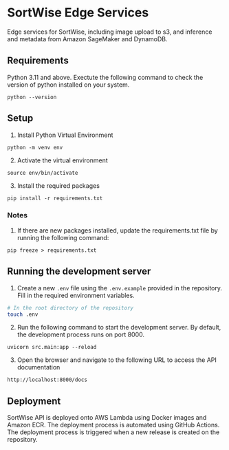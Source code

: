 # SortWise Edge Services

Edge services for SortWise, including image upload to s3, and inference and metadata from Amazon SageMaker and DynamoDB.

## Requirements

Python 3.11 and above. Exectute the following command to check the version of python installed on your system.

```
python --version
```

## Setup

1. Install Python Virtual Environment

```
python -m venv env
```

2. Activate the virtual environment

```
source env/bin/activate
```

3. Install the required packages

```
pip install -r requirements.txt
```

### Notes

1. If there are new packages installed, update the requirements.txt file by running the following command:

```
pip freeze > requirements.txt
```

## Running the development server

1. Create a new `.env` file using the `.env.example` provided in the repository. Fill in the required environment variables.

```bash
# In the root directory of the repository
touch .env
```

2. Run the following command to start the development server. By default, the development process runs on port 8000.

```
uvicorn src.main:app --reload
```

3. Open the browser and navigate to the following URL to access the API documentation

```
http://localhost:8000/docs
```

## Deployment

SortWise API is deployed onto AWS Lambda using Docker images and Amazon ECR. The deployment process is automated using GitHub Actions. The deployment process is triggered when a new release is created on the repository.
